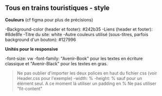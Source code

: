 ## Tous en trains touristiques - style

**Couleurs**
(cf figma pour plus de précisions)

-Background-color (header et footer): #242b35
-Liens (header et footer): #8de8fe
-Titre du site: white
-Autre couleurs utilisé (sous-titres, parfois background d'un bouton): #127996

**Unités pour le responsive**

-font-size: vw
-font-family: "Avenir-Book" pour les textes en écriture classique et "Avenir-Black" pour les textes en gras.

> Ne pas oublier d'importer les deux polices en haut du fichier css (voir Header.css pour l'exemple)
> -width: %
> -height: % sauf pour un élément seul. A ce moment là utiliser un padding en %
> Ne pas utiliser "fit-content"
